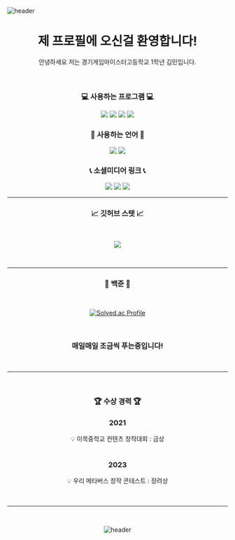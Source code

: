![header](https://capsule-render.vercel.app/api?type=waving&height=250&color=gradient&text=rlaals0203's%20profile&reversal=true&section=header&animation=fadeIn&fontSize=75&stroke=000000&textBg=false&strokeWidth=5&descAlign=80&descAlignY=60&fontAlign=50&fontAlignY=35&descSize=30)

<div align=center>

# <center>제 프로필에 오신걸 환영합니다!</center>
<center> 안녕하세요 저는 경기게임마이스터고등학교 1학년 김민입니다.</center>
<br>

</br>
 
### <center>💻 사용하는 프로그램 💻</center>


<p align="center">
<img src = "https://img.shields.io/badge/Unity-FAFAFA?style=for-the-badge&logo=Unity&logoColor=black">
<img src = "https://img.shields.io/badge/VS-AC58FA.svg?style=for-the-badge&logo=VisualStudio&logoColor=white">
<img src = "https://img.shields.io/badge/VSC-2E9AFE.svg?style=for-the-badge&logo=VisualStudioCode&logoColor=white">
<img src = "https://img.shields.io/badge/Rblx_Studio-FAFAFA?style=for-the-badge&logo=RobloxStudio&logoColor=White">
</p>  

<div align=center>

### <center>💬 사용하는 언어 💬</center>

<p align="center">
<img src = "https://img.shields.io/badge/C%23-BF00FF?style=for-the-badge&logo=Csharp&logoColor=white">
<img src = "https://img.shields.io/badge/Lua-0404B4?style=for-the-badge&logo=Lua&logoColor=white">
</p>

### <center>📞 소셜미디어 링크 📞<center>
<p align="center">
<a href="https://github.com/rlaals0203/j_sy31?igshid=Mzc0YWU1OWY="><img src="https://img.shields.io/badge/GitHub-%23121011.svg?style=for-the-badge&logo=github&logoColor=white"/></a>
    </a>
<a href="mailto:scientistmin@gmail.com/j_sy31?igshid=Mzc0YWU1OWY="><img src="https://img.shields.io/badge/Gmail-EA4335?style=for-the-badge&logo=Gmail&logoColor=white"/></a>
    </a>
<a href="https://www.instagram.com/rlaals0203/j_sy31?igshid=Mzc0YWU1OWY="><img src="https://img.shields.io/badge/instagram-E4405F?style=for-the-badge&logo=Instagram&logoColor=white"/></a>
    </a>

<br>

---------

### <center>📈 깃허브 스탯 📈
<br>

<p align="center">
<img src = "https://github-readme-stats.vercel.app/api?username=rlaals0203&show_icons=true&theme=tokyonight">
</p>
<br>

----------

### <center>📖 백준 📖

<br>

[![Solved.ac Profile](http://mazassumnida.wtf/api/v2/generate_badge?boj=rlaalas0203)](https://solved.ac/rlaalas0203/)

<br>

### 매일매일 조금씩 푸는중입니다!

<br>

----------

</br>
<div align=center>

### <center>🏆 **수상 경력** 🏆</center>

### 2021
<center>💡 이목중학교 컨텐츠 창작대회 : 금상</center><br>


### 2023

<center>💡 우리 메타버스 창작 콘테스트 : 장려상</center><br>
</br>
</div>

---------------------
</br>

<div align=center>
 
</div>


![header](https://capsule-render.vercel.app/api?type=waving&height=300&color=gradient&section=footer)
